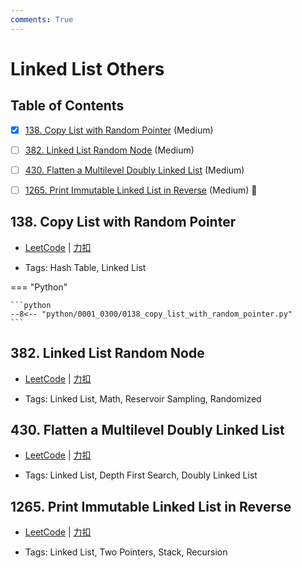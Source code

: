 ```yaml
---
comments: True
---
```


# Linked List Others

## Table of Contents

- [x] [138. Copy List with Random Pointer](#138-copy-list-with-random-pointer) (Medium)
- [ ] [382. Linked List Random Node](#382-linked-list-random-node) (Medium)
- [ ] [430. Flatten a Multilevel Doubly Linked List](#430-flatten-a-multilevel-doubly-linked-list) (Medium)
- [ ] [1265. Print Immutable Linked List in Reverse](#1265-print-immutable-linked-list-in-reverse) (Medium) 👑


## 138. Copy List with Random Pointer

-    [LeetCode](https://leetcode.com/problems/copy-list-with-random-pointer/) | [力扣](https://leetcode.cn/problems/copy-list-with-random-pointer/)

-   Tags: Hash Table, Linked List

=== "Python"

    ```python
    --8<-- "python/0001_0300/0138_copy_list_with_random_pointer.py"
    ```



## 382. Linked List Random Node

-    [LeetCode](https://leetcode.com/problems/linked-list-random-node/) | [力扣](https://leetcode.cn/problems/linked-list-random-node/)

-   Tags: Linked List, Math, Reservoir Sampling, Randomized



## 430. Flatten a Multilevel Doubly Linked List

-    [LeetCode](https://leetcode.com/problems/flatten-a-multilevel-doubly-linked-list/) | [力扣](https://leetcode.cn/problems/flatten-a-multilevel-doubly-linked-list/)

-   Tags: Linked List, Depth First Search, Doubly Linked List



## 1265. Print Immutable Linked List in Reverse

-    [LeetCode](https://leetcode.com/problems/print-immutable-linked-list-in-reverse/) | [力扣](https://leetcode.cn/problems/print-immutable-linked-list-in-reverse/)

-   Tags: Linked List, Two Pointers, Stack, Recursion



